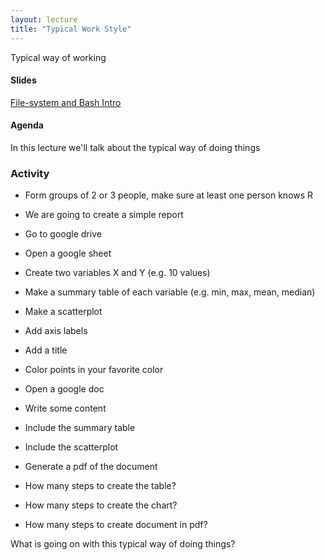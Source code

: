 ```yaml
---
layout: lecture
title: "Typical Work Style"
---
```


<p class="message">
  Typical way of working
</p>


<h4>
	<span class="fa fa-picture-o fa-lg main-list-item-icon"></span>
	Slides
</h4>

<a href="" target="_blank">File-system and Bash Intro</a>


<h4>
	<span class="fa fa-bars fa-lg main-list-item-icon"></span>
	Agenda
</h4>

In this lecture we'll talk about the typical way of doing things


### Activity

- Form groups of 2 or 3 people, make sure at least one person knows R
- We are going to create a simple report
- Go to google drive
- Open a google sheet
- Create two variables X and Y (e.g. 10 values)
- Make a summary table of each variable (e.g. min, max, mean, median)
- Make a scatterplot
- Add axis labels
- Add a title
- Color points in your favorite color
- Open a google doc
- Write some content
- Include the summary table
- Include the scatterplot
- Generate a pdf of the document

- How many steps to create the table?
- How many steps to create the chart?
- How many steps to create document in pdf?


What is going on with this typical way of doing things?
